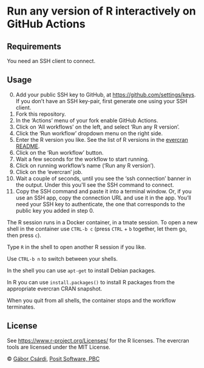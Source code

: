 
# Run any version of R interactively on GitHub Actions

## Requirements

You need an SSH client to connect.

## Usage

0.  Add your public SSH key to GitHub, at
    <https://github.com/settings/keys>. If you don’t have an SSH
    key-pair, first generate one using your SSH client.
1.  Fork this repository.
2.  In the ‘Actions’ menu of your fork enable GitHub Actions.
3.  Click on ‘All workflows’ on the left, and select ‘Run any R version’.
4.  Click the ‘Run workflow’ dropdown menu on the right side.
5.  Enter the R version you like. See the list of R versions
    in the [evercran README](
	https://github.com/r-hub/evercran#list-of-all-containers).
6.  Click on the ‘Run workflow’ button.
7.  Wait a few seconds for the workflow to start running.
8.  Click on running workflow’s name (‘Run any R version’).
9.  Click on the ‘evercran’ job.
10. Wait a couple of seconds, until you see the ‘ssh connection’ banner
    in the output. Under this you'll see the SSH command to connect.
11. Copy the SSH command and paste it into a terminal window. Or,
    if you use an SSH app, copy the connection URL and use it in the
    app. You’ll need your SSH key to authenticate, the one that
	corresponds to the public key you added in step 0.

The R session runs in a Docker container, in a tmate session. To open a new
shell in the container use `CTRL-b c` (press `CTRL` + `b` together, let
them go, then press `c`). 

Type `R` in the shell to open another R session if you like. 

Use `CTRL-b n` to switch between your shells.

In the shell you can use `apt-get` to install Debian packages.

In R you can use `install.packages()` to install R packages from
the appropriate evercran CRAN snapshot.

When you quit from all shells, the container stops and the workflow
terminates.

## License

See https://www.r-project.org/Licenses/ for the R licenses.
The evercran tools are licensed under the MIT License.

© [Gábor Csárdi](https://github.com/gaborcsardi), 
  [Posit Software, PBC](https://posit.co/)
